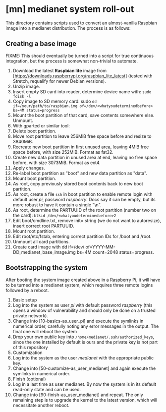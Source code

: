 # [mn] medianet system roll-out

This directory contains scripts used to convert an almost-vanilla Raspbian
image into a medianet distribution. The process is as follows:

## Creating a base image

FIXME: This should eventually be turned into a script for true continuous
integration, but the process is somewhat non-trivial to automate.

1. Download the latest **Raspbian lite** image from
[https://downloads.raspberrypi.org/raspbian_lite_latest] (tested with Stretch, requalify for newer Debian versions).
1. Unzip image.
1. Insert empty SD card into reader, determine device name with: ```sudo fdisk -l```
1. Copy image to SD memory card: sudo ```dd if=/your/path/to/raspbian.img of=/dev/<whatyoudeterminedbefore> bs=4M status=progress```
1. Mount the boot partition of that card, save contents somewhere else. Unmount.
1. With gparted or similar tool:
  1. Delete boot partition. 
  1. Move root partition to leave 256MiB free space before and resize to 3840MiB. 
  1. Recreate new boot partition in first unused area, leaving 4MiB free space before, with size 252MiB. Format as fat32.
  1. Create new data partition in unused area at end, leaving no free space before, with size 3073MiB. Format as ext4.
  1. Apply changes.
  1. Re-label boot partition as "boot" and new data partition as "data".
1. Mount boot partition.
1. As root, copy previously stored boot contents back to new boot partition.
1. As root, create a file ```ssh``` in boot partition to enable remote login with default user
*pi*, password *raspberry*. Docs say it can be empty, but its more robust to
have it contain a single "\n".
1. As root, determine the PARTUUID of the root partition (number two on the card): ```blkid /dev/<whatyoudeterminedbefore>2```
1. Edit boot/cmdline.txt, remove init= string (we do not want to autoresize), insert correct root PARTUUID.
1. Mount root partition.
1. Edit root/etc/fstab, entering correct partition IDs for /boot and /root.
1. Unmount all card partitions.
1. Create card image with dd if=/dev/<whatyoudeterminedbefore> of=YYYY-MM-DD_medianet_base_image.img bs=4M count=2048 status=progress.

## Bootstrapping the system

After booting the system image created above in a Raspberry Pi, it will have
to be turned into a medianet system, which requires three remote logins
followed by a reboot.

1. Basic setup
  1. Log into the system as user *pi* with default password *raspberry* (this
opens a window of vulnerability and should only be done on a trusted private
network).
  1. Change into [10-basics-as_user_pi] and execute the symlinks in
numerical order, carefully noting any error messages in the output. The
final one will reboot the system
  1. Drop your own public key into
```/home/medianet/.ssh/authorized_keys```, since the one installed by
default is ours and the private key is not part of this repository
2. Customization
  1. Log into the system as the user *medianet* with the appropriate public
key.
  1. Change into [50-customize-as_user_medianet] and again execute the
symlinks in numerical order.
3. Finish (optional)
  1. Log in a last time as user medianet. By now the system is in its
default read-only state and can be used.
  1. Change into [90-finish-as_user_medianet] and repeat. The only remaining
step is to upgrade the kernel to the latest version, which will necessitate
another reboot.



